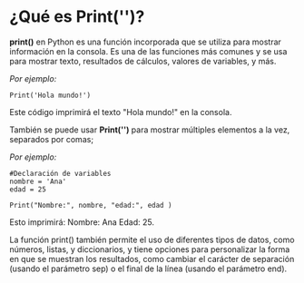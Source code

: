 # ¿Qué es Print('')?

**print()** en Python es una función incorporada que se utiliza para mostrar información en la consola. Es una de las funciones más comunes y se usa para mostrar texto, resultados de cálculos, valores de variables, y más.

_Por ejemplo:_

~~~
Print('Hola mundo!')
~~~

Este código imprimirá el texto "Hola mundo!" en la consola.

También se puede usar **Print('')** para mostrar múltiples elementos a la vez, separados por comas;

_Por ejemplo:_

~~~
#Declaración de variables
nombre = 'Ana'
edad = 25

Print("Nombre:", nombre, "edad:", edad )
~~~

Esto imprimirá: Nombre: Ana Edad: 25.

La función print() también permite el uso de diferentes tipos de datos, como números, listas, y diccionarios, y tiene opciones para personalizar la forma en que se muestran los resultados, como cambiar el carácter de separación (usando el parámetro sep) o el final de la línea (usando el parámetro end).

